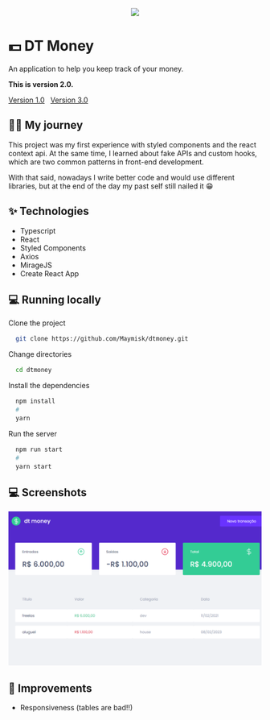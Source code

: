<p align="center">
  <img src="https://media.tenor.com/xVKG3DCTzbIAAAAC/finance-money.gif" />  
</p>

# 💵 DT Money

An application to help you keep track of your money.

**This is version 2.0.**

<a href="">Version 1.0</a>&nbsp;&nbsp;
<a href="">Version 3.0</a>

## 🏃‍♂️ My journey


This project was my first experience with styled components and the react context api. At the same time, I learned about fake APIs and custom hooks, which are two common patterns in front-end development.

With that said, nowadays I write better code and would use different libraries, but at the end of the day my past self still nailed it 😁 
## ✨ Technologies

- Typescript
- React
- Styled Components
- Axios
- MirageJS
- Create React App

## 💻 Running locally

Clone the project

```bash
  git clone https://github.com/Maymisk/dtmoney.git
```

Change directories

```bash
  cd dtmoney
```

Install the dependencies

```bash
  npm install
  #
  yarn
```

Run the server

```bash
  npm run start
  #
  yarn start
```


## 💻 Screenshots

<p align="center">
  <img src="/.github/assets/screenshot-1.png" />
</p>


## 🔧 Improvements

- Responsiveness (tables are bad!!)
